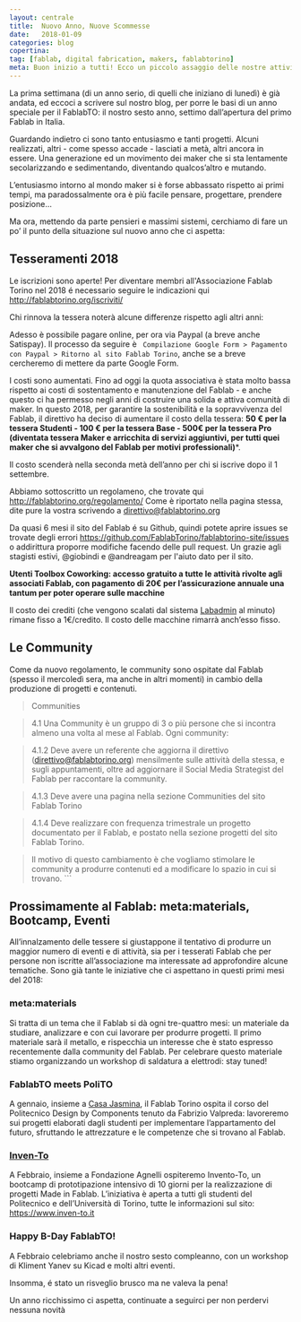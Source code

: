 ```yaml
---
layout: centrale
title:  Nuovo Anno, Nuove Scommesse
date:   2018-01-09
categories: blog
copertina:
tag: [fablab, digital fabrication, makers, fablabtorino]
meta: Buon inizio a tutti! Ecco un piccolo assaggio delle nostre attività di questo nuovo anno
---
```


La prima settimana (di un anno serio, di quelli che iniziano di lunedì) è già andata, ed eccoci a scrivere sul nostro blog, per porre le basi di un anno speciale per il FablabTO: il nostro sesto anno, settimo dall’apertura del primo Fablab in Italia.

Guardando indietro ci sono tanto entusiasmo e tanti progetti. Alcuni realizzati, altri - come spesso accade - lasciati a metà, altri ancora in essere. Una generazione ed un movimento dei maker che si sta lentamente secolarizzando e sedimentando, diventando qualcos’altro e mutando.

L’entusiasmo intorno al mondo maker si è forse abbassato rispetto ai primi tempi, ma paradossalmente ora è più facile pensare, progettare, prendere posizione...

Ma ora, mettendo da parte pensieri e massimi sistemi, cerchiamo di fare un po’ il punto della situazione sul nuovo anno che ci aspetta:

## Tesseramenti 2018

Le iscrizioni sono aperte! Per diventare membri all'Associazione Fablab Torino nel 2018 é necessario seguire le indicazioni qui http://fablabtorino.org/iscriviti/

Chi rinnova la tessera noterà alcune differenze rispetto agli altri anni:

Adesso è possibile pagare online, per ora via Paypal (a breve anche Satispay). Il processo da seguire è ``` Compilazione Google Form > Pagamento con Paypal > Ritorno al sito Fablab Torino```, anche se a breve cercheremo di mettere da parte Google Form.

I costi sono aumentati. Fino ad oggi la quota associativa è stata molto bassa rispetto ai costi di sostentamento e manutenzione del Fablab - e anche questo ci ha permesso negli anni di costruire una solida e attiva comunità di maker. In questo 2018, per garantire la sostenibilità e la sopravvivenza del Fablab, il direttivo ha deciso di aumentare il costo della tessera: **50 € per la tessera Studenti - 100 € per la tessera Base - 500€ per la tessera Pro (diventata tessera Maker e arricchita di servizi aggiuntivi, per tutti quei maker che si avvalgono del Fablab per motivi professionali)***.

Il costo scenderà nella seconda metà dell’anno per chi si iscrive dopo il 1 settembre.

Abbiamo sottoscritto un regolameno, che trovate qui http://fablabtorino.org/regolamento/ Come è riportato nella pagina stessa, dite pure la vostra scrivendo a direttivo@fablabtorino.org

Da quasi 6 mesi il sito del Fablab é su Github, quindi potete aprire issues se trovate degli errori https://github.com/FablabTorino/fablabtorino-site/issues o addirittura proporre modifiche facendo delle pull request. Un grazie agli stagisti estivi, @giobindi e @andreagam per l'aiuto dato per il sito.

**Utenti Toolbox Coworking: accesso gratuito a tutte le attività rivolte agli associati Fablab, con pagamento di 20€ per l’assicurazione annuale una tantum per poter operare sulle macchine**

Il costo dei crediti (che vengono scalati dal sistema [Labadmin](https://github.com/OfficineArduinoTorino/LabAdmin) al minuto) rimane fisso a 1€/credito. Il costo delle macchine rimarrà anch’esso fisso.

## Le Community

Come da nuovo regolamento, le community sono ospitate dal Fablab (spesso il mercoledì sera, ma anche in altri momenti) in cambio della produzione di progetti e contenuti.

>  Communities

> 4.1 Una Community è un gruppo di 3 o più persone che si incontra almeno una volta al mese al Fablab. Ogni community:

> 4.1.2 Deve avere un referente che aggiorna il direttivo (direttivo@fablabtorino.org) mensilmente sulle attività della stessa, e sugli appuntamenti, oltre ad aggiornare il Social Media Strategist del Fablab per raccontare la community.

> 4.1.3 Deve avere una pagina nella sezione Communities del sito Fablab Torino

> 4.1.4 Deve realizzare con frequenza trimestrale un progetto documentato per il Fablab, e postato nella sezione progetti del sito Fablab Torino.

> Il motivo di questo cambiamento è che vogliamo stimolare le community a produrre contenuti ed a modificare lo spazio in cui si trovano. ```

## Prossimamente al Fablab: meta:materials, Bootcamp, Eventi

All’innalzamento delle tessere si giustappone il tentativo di produrre un maggior numero di eventi e di attività, sia per i tesserati Fablab che per persone non iscritte all’associazione ma interessate ad approfondire alcune tematiche. Sono già tante le iniziative che ci aspettano in questi primi mesi del 2018:

### **meta:materials**
Si tratta di un tema che il Fablab si dà ogni tre-quattro mesi: un materiale da studiare, analizzare e con cui lavorare per produrre progetti. Il primo materiale sarà il metallo, e rispecchia un interesse che è stato espresso recentemente dalla community del Fablab. Per celebrare questo materiale stiamo organizzando un workshop di saldatura a elettrodi: stay tuned!

### FablabTO meets PoliTO

A gennaio, insieme a [Casa Jasmina](casajasmina.cc), il Fablab Torino ospita il corso del Politecnico Design by Components tenuto da Fabrizio Valpreda: lavoreremo sui progetti elaborati dagli studenti per implementare l’appartamento del futuro, sfruttando le attrezzature e le competenze che si trovano al Fablab.

### [Inven-To](https://www.inven-to.it)
A Febbraio, insieme a Fondazione Agnelli ospiteremo Invento-To, un bootcamp di prototipazione intensivo di 10 giorni per la realizzazione di progetti Made in Fablab.
L’iniziativa è aperta a tutti gli studenti del Politecnico e dell’Università di Torino, tutte le informazioni sul sito: https://www.inven-to.it

### Happy B-Day FablabTO!
A Febbraio celebriamo anche il nostro sesto compleanno, con un workshop di Kliment Yanev su Kicad e molti altri eventi.

Insomma, é stato un risveglio brusco ma ne valeva la pena!

Un anno ricchissimo ci aspetta, continuate a seguirci per non perdervi nessuna novità
